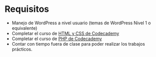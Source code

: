 # Requisitos

* Manejo de WordPress a nivel usuario (temas de WordPress Nivel 1 o equivalente)
* Completar el curso de [HTML y CSS de Codecademy](https://www.codecademy.com/learn/web)
* Completar el curso de [PHP de Codecademy](https://www.codecademy.com/es/learn/php)
* Contar con tiempo fuera de clase para poder realizar los trabajos prácticos.
